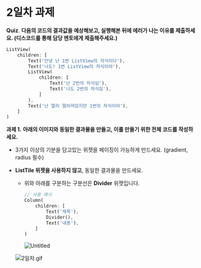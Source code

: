 # 2일차 과제

**Quiz**. **다음의 코드의 결과값을 예상해보고, 실행해본 뒤에 에러가 나는 이유를 제출하세요.
(디스코드를 통해 담당 멘토에게 제출해주세요.)**

```dart
ListView(
	children: [
		Text('안녕 난 1번 ListView의 자식이다'),
		Text('나도! 1번 ListView의 자식이야'),
		ListView(
			children: [
				Text('난 2번의 자식임'),
				Text('나도 2번의 자식임'),
			]
		),
		Text('난 멀리 떨어져있지만 1번의 자식이야'),
	]
)
```

**과제 1.** **아래의 이미지와 동일한 결과물을 만들고, 이를 만들기 위한 전체 코드를 작성하세요.** 

- 3가지 이상의 기분을 담고있는 위젯을 페이징이 가능하게 만드세요. (gradient, radius 필수)
- **ListTile 위젯을 사용하지 않고**, 동일한 결과물을 만드세요.
    - 위와 아래를 구분하는 구분선은 **Divider** 위젯입니다.
        
        ```dart
        // 사용 예시
        Column(
        	children: [
        		Text('제목'),
        		Divider(),
        		Text('내용'),
        	]
        )
        ```
        
        ![Untitled](https://prod-files-secure.s3.us-west-2.amazonaws.com/4f763fdd-bbba-45d6-8677-39e1a021e572/76f8b351-1584-4483-a9df-235e9d4eccba/Untitled.png)
        
    
    ![2일차.gif](https://prod-files-secure.s3.us-west-2.amazonaws.com/4f763fdd-bbba-45d6-8677-39e1a021e572/4d67c1ae-6f3f-4557-856a-1734b80fe016/2%EC%9D%BC%EC%B0%A8.gif)